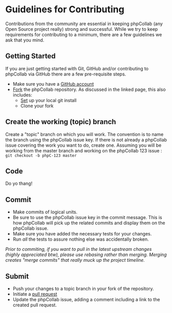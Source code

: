 Guidelines for Contributing
====
Contributions from the community are essential in keeping phpCollab (any Open Source
project really) strong and successful.  While we try to keep requirements for
contributing to a minimum, there are a few guidelines we ask that you mind.

## Getting Started
If you are just getting started with Git, GitHub and/or contributing to phpCollab via
GitHub there are a few pre-requisite steps.

* Make sure you have a [GitHub account](https://github.com/signup/free)
* [Fork](http://help.github.com/fork-a-repo) the phpCollab repository.  As discussed in
the linked page, this also includes:
    * [Set](https://help.github.com/articles/set-up-git) up your local git install
    * Clone your fork


## Create the working (topic) branch
Create a "topic" branch on which you will work.  The convention is to name the branch
using the phpCollab issue key.  If there is not already a phpCollab issue covering the work you
want to do, create one.  Assuming you will be working from the master branch and working
on the phpCollab 123 issue : `git checkout -b phpC-123 master`

## Code
Do yo thang!

## Commit

* Make commits of logical units.
* Be sure to use the phpCollab issue key in the commit message.  This is how phpCollab will pick
up the related commits and display them on the phpCollab issue.
* Make sure you have added the necessary tests for your changes.
* Run _all_ the tests to assure nothing else was accidentally broken.

_Prior to commiting, if you want to pull in the latest upstream changes (highly
appreciated btw), please use rebasing rather than merging.  Merging creates
"merge commits" that really muck up the project timeline._

## Submit
* Push your changes to a topic branch in your fork of the repository.
* Initiate a [pull request](http://help.github.com/send-pull-requests/)
* Update the phpCollab issue, adding a comment including a link to the created pull request.